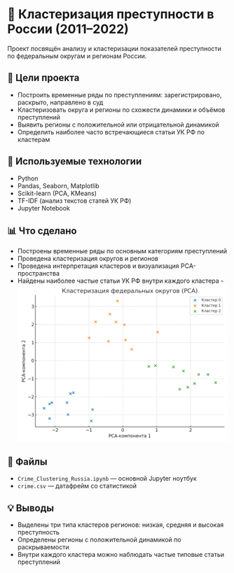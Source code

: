 
# 🚨 Кластеризация преступности в России (2011–2022)

Проект посвящён анализу и кластеризации показателей преступности по федеральным округам и регионам России.

## 📌 Цели проекта

- Построить временные ряды по преступлениям: зарегистрировано, раскрыто, направлено в суд
- Кластеризовать округа и регионы по схожести динамики и объёмов преступлений
- Выявить регионы с положительной или отрицательной динамикой
- Определить наиболее часто встречающиеся статьи УК РФ по кластерам

## 🧪 Используемые технологии

- Python
- Pandas, Seaborn, Matplotlib
- Scikit-learn (PCA, KMeans)
- TF-IDF (анализ текстов статей УК РФ)
- Jupyter Notebook

## 📊 Что сделано

- Построены временные ряды по основным категориям преступлений
- Проведена кластеризация округов и регионов
- Проведена интерпретация кластеров и визуализация PCA-пространства
- Найдены наиболее частые статьи УК РФ внутри каждого кластера
-![PCA Clustering](https://raw.githubusercontent.com/Shvarev495/crime-clustering-russia/main/pca_clusters.png)
## 📁 Файлы

- `Crime_Clustering_Russia.ipynb` — основной Jupyter ноутбук
- `crime.csv` — датафрейм со статистикой 

## 💡 Выводы

- Выделены три типа кластеров регионов: низкая, средняя и высокая преступность
- Определены регионы с положительной динамикой по раскрываемости
- Внутри каждого кластера можно наблюдать частые типовые статьи преступлений

